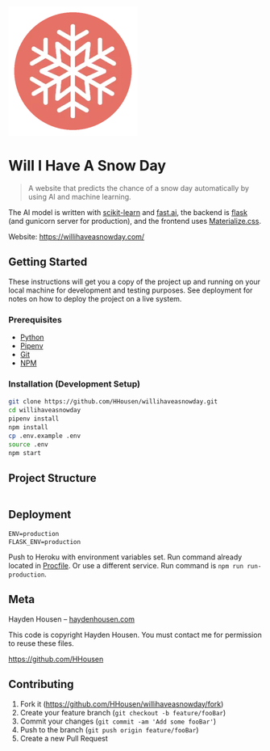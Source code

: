 ![WilliHaveASnowDay Logo](src/assets/img/logo_256.webp)

# Will I Have A Snow Day

> A website that predicts the chance of a snow day automatically by using AI and machine learning.

The AI model is written with [scikit-learn](https://scikit-learn.org/) and [fast.ai](https://docs.fast.ai/), the backend is [flask](http://flask.pocoo.org/) (and gunicorn server for production), and the frontend uses [Materialize.css](https://materializecss.com/).

Website: <https://willihaveasnowday.com/>

## Getting Started

These instructions will get you a copy of the project up and running on your local machine for development and testing purposes. See deployment for notes on how to deploy the project on a live system.

### Prerequisites

* [Python](https://www.python.org/)
* [Pipenv](https://docs.pipenv.org/en/latest/install/#installing-pipenv)
* [Git](https://git-scm.com/)
* [NPM](https://docs.npmjs.com/downloading-and-installing-node-js-and-npm)

### Installation (Development Setup)

```bash
git clone https://github.com/HHousen/willihaveasnowday.git
cd willihaveasnowday
pipenv install
npm install
cp .env.example .env
source .env
npm start
```

## Project Structure

```

```

## Deployment

```
ENV=production
FLASK_ENV=production
```

Push to Heroku with environment variables set. Run command already located in [Procfile](Procfile).
Or use a different service. Run command is `npm run run-production`.

## Meta

Hayden Housen – [haydenhousen.com](https://haydenhousen.com)

This code is copyright Hayden Housen. You must contact me for permission to reuse these files.

<https://github.com/HHousen>

## Contributing

1. Fork it (<https://github.com/HHousen/willihaveasnowday/fork>)
2. Create your feature branch (`git checkout -b feature/fooBar`)
3. Commit your changes (`git commit -am 'Add some fooBar'`)
4. Push to the branch (`git push origin feature/fooBar`)
5. Create a new Pull Request
